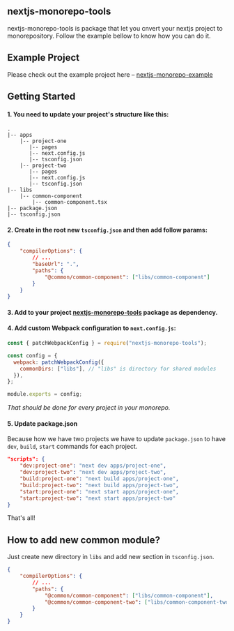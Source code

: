 ## nextjs-monorepo-tools
nextjs-monorepo-tools is package that let you cnvert your nextjs project to monorepository.
Follow the example bellow to know how you can do it.

## Example Project
Please check out the example project here – [nextjs-monorepo-example](https://github.com/dkaledin/nextjs-monorepo-example)

## Getting Started

#### 1. You need to update your project's structure like this:
```
.
|-- apps
	|-- project-one
	   |-- pages
	   |-- next.config.js
	   |-- tsconfig.json
	|-- project-two
	   |-- pages
	   |-- next.config.js
	   |-- tsconfig.json
|-- libs
	|-- common-component
		|-- common-component.tsx
|-- package.json
|-- tsconfig.json
```
#### 2. Create in the root new `tsconfig.json` and  then add follow params:
```json
{
	"compilerOptions": {
		// ...
		"baseUrl": ".",
		"paths": {
			"@common/common-component": ["libs/common-component"]
		}
	}
}
```
#### 3. Add to your project [nextjs-monorepo-tools](https://www.npmjs.com/package/nextjs-monorepo-tools) package as dependency.
#### 4. Add custom **Webpack** configuration to `next.config.js`:
```js
const { patchWebpackConfig } = require("nextjs-monorepo-tools");

const config = {
  webpack: patchWebpackConfig({
    commonDirs: ["libs"], // "libs" is directory for shared modules
  }),
};

module.exports = config;
```
*That should be done for every project in your monorepo.*

#### 5. Update package.json
Because how we have two projects we have to update `package.json` to have `dev`, `build`, `start` commands for each project.
```json
"scripts": {
	"dev:project-one": "next dev apps/project-one",
	"dev:project-two": "next dev apps/project-two",
	"build:project-one": "next build apps/project-one",
	"build:project-two": "next build apps/project-two",
	"start:project-one": "next start apps/project-one",
	"start:project-two": "next start apps/project-two"
}
```

That's all!

## How to add new common module?

Just create new directory in `libs` and add new section in `tsconfig.json`.
```json
{
	"compilerOptions": {
		// ...
		"paths": {
			"@common/common-component": ["libs/common-component"],
			"@common/common-component-two": ["libs/common-component-two"],
		}
	}
}
```

